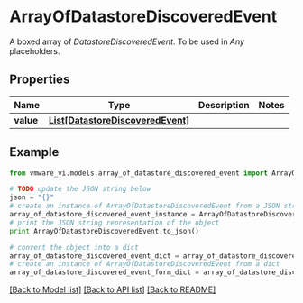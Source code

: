 # ArrayOfDatastoreDiscoveredEvent

A boxed array of *DatastoreDiscoveredEvent*. To be used in *Any* placeholders. 

## Properties
Name | Type | Description | Notes
------------ | ------------- | ------------- | -------------
**value** | [**List[DatastoreDiscoveredEvent]**](DatastoreDiscoveredEvent.md) |  | 

## Example

```python
from vmware_vi.models.array_of_datastore_discovered_event import ArrayOfDatastoreDiscoveredEvent

# TODO update the JSON string below
json = "{}"
# create an instance of ArrayOfDatastoreDiscoveredEvent from a JSON string
array_of_datastore_discovered_event_instance = ArrayOfDatastoreDiscoveredEvent.from_json(json)
# print the JSON string representation of the object
print ArrayOfDatastoreDiscoveredEvent.to_json()

# convert the object into a dict
array_of_datastore_discovered_event_dict = array_of_datastore_discovered_event_instance.to_dict()
# create an instance of ArrayOfDatastoreDiscoveredEvent from a dict
array_of_datastore_discovered_event_form_dict = array_of_datastore_discovered_event.from_dict(array_of_datastore_discovered_event_dict)
```
[[Back to Model list]](../README.md#documentation-for-models) [[Back to API list]](../README.md#documentation-for-api-endpoints) [[Back to README]](../README.md)


